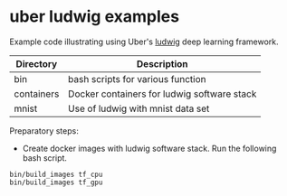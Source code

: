 # uber ludwig examples

Example code illustrating using Uber's [ludwig](https://uber.github.io/ludwig/) deep learning framework.

|Directory|Description|
|---------|-----------|
|bin|bash scripts for various function|
|containers|Docker containers for ludwig software stack|
|mnist|Use of ludwig with mnist data set|

Preparatory steps:

* Create docker images with ludwig software stack.  Run the following bash script.
```
bin/build_images tf_cpu
bin/build_images tf_gpu
```